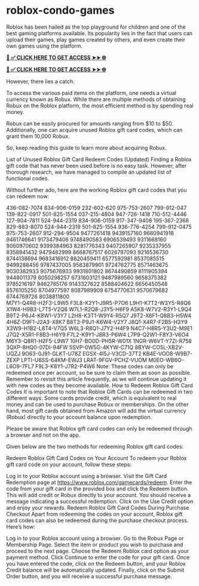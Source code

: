 # roblox-condo-games
Roblox has been hailed as the top playground for children and one of the best gaming platforms available. Its popularity lies in the fact that users can upload their games, play games created by others, and even create their own games using the platform.


**[📌 ✅ CLICK HERE TO GET ACCESS ➤➤ 🌐](https://newmegadeals.xyz/Roblox-gift-card/)**


**[📌 ✅ CLICK HERE TO GET ACCESS ➤➤ 🌐](https://newmegadeals.xyz/Roblox-gift-card/)**


However, there lies a catch.

To access the various paid items on the platform, one needs a virtual currency known as Robux. While there are multiple methods of obtaining Robux on the Roblox platform, the most efficient method is by spending real money.

Robux can be easily procured for amounts ranging from $10 to $50. Additionally, one can acquire unused Roblox gift card codes, which can grant them 10,000 Robux.

So, keep reading this guide to learn more about acquiring Robux.

List of Unused Roblox Gift Card Redeem Codes (Updated)
Finding a Roblox gift code that has never been used before is no easy task. However, after thorough research, we have managed to compile an updated list of functional codes.


Without further ado, here are the working Roblox gift card codes that you can redeem now:

436-082-7074
834-906-0159
232-602-620
975-753-2607
799-912-047
139-822-0917
501-825-1554
037-215-4804
947-726-1418
710-512-4446
127-904-7811
524-944-2319
834-906-0159
917-347-9408
195-367-2368
829-883-8070
524-944-2319
501-825-1554
936-776-4254
799-912-0475
975-753-2607
912-294-9504
9477261418	9439157160	9660941918	9461746641
9173479408	9748490583	6906539493	9311668160
9060970602	9399384963	8281776343	9407265907
9235337955	8358941432	9479482999	8668767517
6026787093	9216536730	8744138694	9683416912
8820459411	6577592981	8537085515	9499288456
9787437005	9583879901	9724762775	8571463675
9030382933	9075676933	9931801802	8674490859
8111905394	9448011379	6050298257	6731603121
9487989560	9658375382	9785216197	9462785176
9143327622	8588404622	6656450548	8576105250
8704977597	8087989909	6754770631	9570679682
6744769726	8038811800		
M7Y1-Q4R8-H2F3-L9W5
F3L8-K2Y1-J9R5-P7O6
L9H1-K7T2-W3Y5-R8Q6
X1W4-H9B3-L7T5-V2Q6
W7L1-R2Q8-J3Y5-H6F9
A5K8-W7V2-R3Y1-L9Q4
B9T2-P6J4-K8W1-V3Y7
L2H8-K3T1-W9Y4-R5Q7
J9T2-X6F1-Q8B3-H5W4
4H6Z-D9F1-J2A3-X8K7
B8T3-P9J1-K6W4-V2Y7
J8Q1-X4R7-F2B5-H3Y9
X3W9-H1B2-L8T4-V7Q5
W6L3-R8Q1-J7Y2-H4F9
N4C7-H8R5-Y3U2-M9E1
J7Q2-X5R1-F8B3-H6Y9
F7L2-K9Y1-J8R3-P6W4
L7P9-Q2W1-F8Y3-V6O4
M6Y3-Q8R1-H2F5-L9W7
10H7-BO0D-PH5R-W01X
1NGR-W6VT-Y7ZI-R758
3QXP-8HQ0-07DI-94FW
5SVP-0W5G-4KYW-C71Q
8BYW-CO5L-XB2V-UQZJ
9O63-0J91-GLKT-U78Z
EGSX-4I5J-V3CD-37T2
KB4E-VOO8-W9B7-ZEXP
LPTI-U6SS-64KM-EWJ3
LRAT-9FGV-PCHZ-VUOM
M0EO-WB6O-L6O9-7FL7
F9L3-K8Y1-J7R2-P4W6
Note: These codes can only be redeemed once per account, so be sure to claim them as soon as possible. Remember to revisit this article frequently, as we will continue updating it with new codes as they become available.
How to Redeem Roblox Gift Card Codes
It is important to note that Roblox Gift Cards can be redeemed in two different ways. Some cards provide credit, which is equivalent to real money and can be used to purchase Robux or memberships. On the other hand, most gift cards obtained from Amazon will add the virtual currency (Robux) directly to your account balance upon redemption.

Please be aware that Roblox gift card codes can only be redeemed through a browser and not on the app.


Given below are the two methods for redeeming Roblox gift card codes:

Redeem Roblox Gift Card Codes on Your Account
To redeem your Roblox gift card code on your account, follow these steps:

Log in to your Roblox account using a browser.
Visit the Gift Card Redemption page at https://www.roblox.com/gamecards/redeem.
Enter the code from your gift card in the provided box and click the Redeem button. This will add credit or Robux directly to your account.
You should receive a message indicating a successful redemption.
Click on the Use Credit option and enjoy your rewards.
Redeem Roblox Gift Card Codes During Purchase Checkout
Apart from redeeming the codes on your account, Roblox gift card codes can also be redeemed during the purchase checkout process. Here’s how:

Log in to your Roblox account using a browser.
Go to the Robux Page or Membership Page.
Select the item or product you wish to purchase and proceed to the next page.
Choose the Redeem Roblox card option as your payment method.
Click Continue to enter the code for your gift card.
Once you have entered the code, click on the Redeem button, and your Roblox Credit balance will be automatically updated.
Finally, click on the Submit Order button, and you will receive a successful purchase message.
